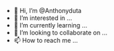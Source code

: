 - 👋 Hi, I’m @Anthonyduta
- 👀 I’m interested in ...
- 🌱 I’m currently learning ...
- 💞️ I’m looking to collaborate on ...
- 📫 How to reach me ...

<!---
Anthonyduta/Anthonyduta is a ✨ special ✨ repository because its `README.md` (this file) appears on your GitHub profile.
You can click the Preview link to take a look at your changes.
--->
